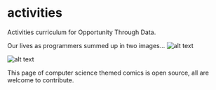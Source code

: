 # activities
Activities curriculum for Opportunity Through Data.


Our lives as programmers summed up in two images...
![alt text](https://pbs.twimg.com/media/DXTUePFXkAAIN0b.jpg)

![alt text](https://imgs.xkcd.com/comics/code_quality.png)

This page of computer science themed comics is open source, all are welcome to contribute.

